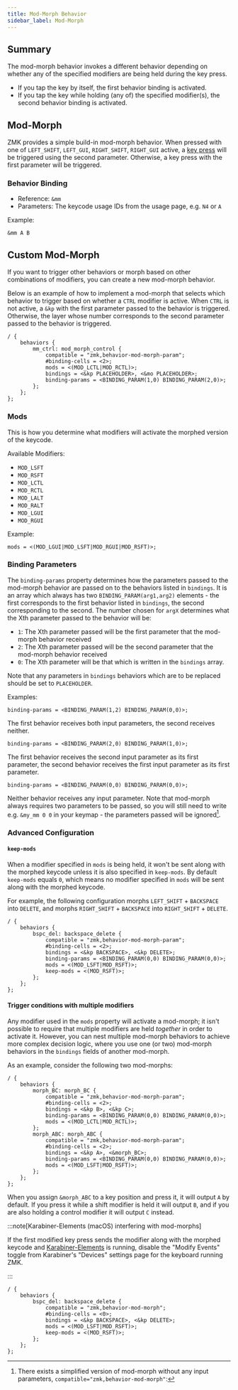 ```yaml
---
title: Mod-Morph Behavior
sidebar_label: Mod-Morph
---
```


## Summary

The mod-morph behavior invokes a different behavior depending on whether any of the specified modifiers are being held during the key press.

- If you tap the key by itself, the first behavior binding is activated.
- If you tap the key while holding (any of) the specified modifier(s), the second behavior binding is activated.

## Mod-Morph

ZMK provides a simple build-in mod-morph behavior.
When pressed with one of `LEFT_SHIFT`, `LEFT_GUI`, `RIGHT_SHIFT`, `RIGHT_GUI` active, a [key press](key-press.md) will be triggered using the second parameter.
Otherwise, a key press with the first parameter will be triggered.

### Behavior Binding

- Reference: `&mm`
- Parameters: The keycode usage IDs from the usage page, e.g. `N4` or `A`

Example:

```dts
&mm A B
```

## Custom Mod-Morph

If you want to trigger other behaviors or morph based on other combinations of modifiers, you can create a new mod-morph behavior.

Below is an example of how to implement a mod-morph that selects which behavior to trigger based on whether a `CTRL` modifier is active.
When `CTRL` is not active, a `&kp` with the first parameter passed to the behavior is triggered.
Otherwise, the layer whose number corresponds to the second parameter passed to the behavior is triggered.

```dts
/ {
    behaviors {
        mm_ctrl: mod_morph_control {
            compatible = "zmk,behavior-mod-morph-param";
            #binding-cells = <2>;
            mods = <(MOD_LCTL|MOD_RCTL)>;
            bindings = <&kp PLACEHOLDER>, <&mo PLACEHOLDER>;
            binding-params = <BINDING_PARAM(1,0) BINDING_PARAM(2,0)>;
        };
    };
};
```

### Mods

This is how you determine what modifiers will activate the morphed version of the keycode.

Available Modifiers:

- `MOD_LSFT`
- `MOD_RSFT`
- `MOD_LCTL`
- `MOD_RCTL`
- `MOD_LALT`
- `MOD_RALT`
- `MOD_LGUI`
- `MOD_RGUI`

Example:

```dts
mods = <(MOD_LGUI|MOD_LSFT|MOD_RGUI|MOD_RSFT)>;
```

### Binding Parameters

The `binding-params` property determines how the parameters passed to the mod-morph behavior are passed on to the behaviors listed in `bindings`.
It is an array which always has two `BINDING_PARAM(arg1,arg2)` elements - the first corresponds to the first behavior listed in `bindings`, the second corresponding to the second. The number chosen for `argX` determines what the Xth parameter passed to the behavior will be:

- `1`: The Xth parameter passed will be the first parameter that the mod-morph behavior received
- `2`: The Xth parameter passed will be the second parameter that the mod-morph behavior received
- `0`: The Xth parameter will be that which is written in the `bindings` array.

Note that any parameters in `bindings` behaviors which are to be replaced should be set to `PLACEHOLDER`.

Examples:

```dts
binding-params = <BINDING_PARAM(1,2) BINDING_PARAM(0,0)>;
```

The first behavior receives both input parameters, the second receives neither.

```dts
binding-params = <BINDING_PARAM(2,0) BINDING_PARAM(1,0)>;
```

The first behavior receives the second input parameter as its first parameter, the second behavior receives the first input parameter as its first parameter.

```dts
binding-params = <BINDING_PARAM(0,0) BINDING_PARAM(0,0)>;
```

Neither behavior receives any input parameter. Note that mod-morph always requires two parameters to be passed, so you will still need to write e.g. `&my_mm 0 0` in your keymap - the parameters passed will be ignored[^1].

### Advanced Configuration

#### `keep-mods`

When a modifier specified in `mods` is being held, it won't be sent along with the morphed keycode unless it is also specified in `keep-mods`. By default `keep-mods` equals `0`, which means no modifier specified in `mods` will be sent along with the morphed keycode.

For example, the following configuration morphs `LEFT_SHIFT` + `BACKSPACE` into `DELETE`, and morphs `RIGHT_SHIFT` + `BACKSPACE` into `RIGHT_SHIFT` + `DELETE`.

```dts
/ {
    behaviors {
        bspc_del: backspace_delete {
            compatible = "zmk,behavior-mod-morph-param";
            #binding-cells = <2>;
            bindings = <&kp BACKSPACE>, <&kp DELETE>;
            binding-params = <BINDING_PARAM(0,0) BINDING_PARAM(0,0)>;
            mods = <(MOD_LSFT|MOD_RSFT)>;
            keep-mods = <(MOD_RSFT)>;
        };
    };
};
```

#### Trigger conditions with multiple modifiers

Any modifier used in the `mods` property will activate a mod-morph; it isn't possible to require that multiple modifiers are held _together_ in order to activate it.
However, you can nest multiple mod-morph behaviors to achieve more complex decision logic, where you use one (or two) mod-morph behaviors in the `bindings` fields of another mod-morph.

As an example, consider the following two mod-morphs:

```dts
/ {
    behaviors {
        morph_BC: morph_BC {
            compatible = "zmk,behavior-mod-morph-param";
            #binding-cells = <2>;
            bindings = <&kp B>, <&kp C>;
            binding-params = <BINDING_PARAM(0,0) BINDING_PARAM(0,0)>;
            mods = <(MOD_LCTL|MOD_RCTL)>;
        };
        morph_ABC: morph_ABC {
            compatible = "zmk,behavior-mod-morph-param";
            #binding-cells = <2>;
            bindings = <&kp A>, <&morph_BC>;
            binding-params = <BINDING_PARAM(0,0) BINDING_PARAM(0,0)>;
            mods = <(MOD_LSFT|MOD_RSFT)>;
        };
    };
};
```

When you assign `&morph_ABC` to a key position and press it, it will output `A` by default. If you press it while a shift modifier is held it will output `B`, and if you are also holding a control modifier it will output `C` instead.

:::note[Karabiner-Elements (macOS) interfering with mod-morphs]

If the first modified key press sends the modifier along with the morphed keycode and [Karabiner-Elements](https://karabiner-elements.pqrs.org/) is running, disable the "Modify Events" toggle from Karabiner's "Devices" settings page for the keyboard running ZMK.

:::

[^1]: There exists a simplified version of mod-morph without any input parameters, `compatible="zmk,behavior-mod-morph"`:

```dts
/ {
    behaviors {
        bspc_del: backspace_delete {
            compatible = "zmk,behavior-mod-morph";
            #binding-cells = <0>;
            bindings = <&kp BACKSPACE>, <&kp DELETE>;
            mods = <(MOD_LSFT|MOD_RSFT)>;
            keep-mods = <(MOD_RSFT)>;
        };
    };
};
```
